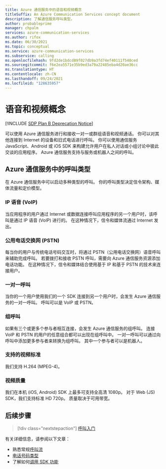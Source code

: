 ```yaml
---
title: Azure 通信服务中的语音和视频概念
titleSuffix: An Azure Communication Services concept document
description: 了解通信服务呼叫类型。
author: probableprime
manager: chpalm
services: azure-communication-services
ms.author: rifox
ms.date: 06/30/2021
ms.topic: conceptual
ms.service: azure-communication-services
ms.subservice: calling
ms.openlocfilehash: 9fd2de1bdcd89f027db9a3fd74ef40111f540ced
ms.sourcegitcommit: f6e2ea5571e35b9ed3a79a22485eba4d20ae36cc
ms.translationtype: HT
ms.contentlocale: zh-CN
ms.lasthandoff: 09/24/2021
ms.locfileid: "128635957"
---
```

# <a name="voice-and-video-concepts"></a>语音和视频概念

[!INCLUDE [SDP Plan B Deprecation Notice](../../includes/plan-b-sdp-deprecation.md)]

可以使用 Azure 通信服务进行和接收一对一或群组语音和视频通话。 你可以对其他连接到 Internet 的设备和旧式电话进行呼叫。 你可以使用通信服务 JavaScript、Android 或 iOS SDK 来构建允许用户在私人对话或小组讨论中彼此交谈的应用程序。 Azure 通信服务支持与服务或机器人之间的呼叫。

## <a name="call-types-in-azure-communication-services"></a>Azure 通信服务中的呼叫类型

在 Azure 通信服务中可以启动多种类型的呼叫。 你的呼叫类型决定信令架构、媒体流量和定价模型。

### <a name="voice-over-ip-voip"></a>IP 语音 (VoIP)

当应用程序的用户通过 Internet 或数据连接呼叫应用程序的另一个用户时，该呼叫是通过 IP 语音 (VoIP) 进行的。 在这种情况下，信令和媒体流通过 Internet 发出。

### <a name="public-switched-telephone-network-pstn"></a>公用电话交换网 (PSTN)

每当你的用户与传统电话号码交互时，将通过 PSTN（公用电话交换网）语音呼叫来辅助完成呼叫。 若要拨打和接收 PSTN 呼叫，需要向 Azure 通信服务资源添加电话功能。 在这种情况下，信令和媒体结合使用基于 IP 和基于 PSTN 的技术来连接用户。

### <a name="one-to-one-call"></a>一对一呼叫

当你的一个用户使用我们的一个 SDK 连接到另一个用户时，会发生 Azure 通信服务的一对一呼叫。 呼叫可以是 VoIP 或 PSTN。

### <a name="group-call"></a>组呼叫

如果有三个或更多个参与者相互连接，会发生 Azure 通信服务的组呼叫。 连接 VoIP 和 PSTN 的用户的任意组合都可以出现在组呼叫中。 一对一呼叫可以通过向呼叫中添加更多参与者来转换为组呼叫。 其中一个参与者可以是机器人。

### <a name="supported-video-standards"></a>支持的视频标准
我们支持 H.264 (MPEG-4)。

### <a name="video-quality"></a>视频质量
我们在本机 (iOS, Android) SDK 上最多可支持全高清 1080p。 对于 Web (JS) SDK，我们支持标准 HD 720p。 质量取决于可用带宽。

## <a name="next-steps"></a>后续步骤

> [!div class="nextstepaction"]
> [呼叫入门](../../quickstarts/voice-video-calling/getting-started-with-calling.md)

有关详细信息，请参阅以下文章：
- 熟悉常规[呼叫流](../call-flows.md)
- [电话号码类型](../telephony-sms/plan-solution.md)
- 了解如何[调用 SDK 功能](../voice-video-calling/calling-sdk-features.md)
